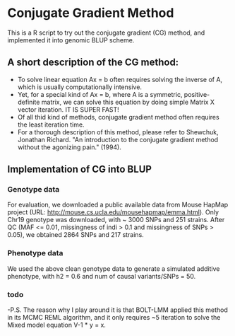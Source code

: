 # Conjugate Gradient Method
This is a R script to try out the conjugate gradient (CG) method, and implemented it into genomic BLUP scheme.

## A short description of the CG method:
- To solve linear equation Ax = b often requires solving the inverse of A, which is usually computationally intensive.
- Yet, for a special kind of Ax = b, where A is a symmetric, positive-definite matrix, we can solve this equation by doing simple Matrix X vector iteration.  IT IS SUPER FAST!  
- Of all thid kind of methods, conjugate gradient method often requires the least iteration time. 
- For a thorough description of this method, please refer to   Shewchuk, Jonathan Richard. "An introduction to the conjugate gradient method without the agonizing pain." (1994).


## Implementation of CG into BLUP

### Genotype data
For evaluation, we downloaded a public available data from Mouse HapMap project (URL: http://mouse.cs.ucla.edu/mousehapmap/emma.html). Only Chr19 genotype was downloaded, with ~ 3000 SNPs and 251 strains. After QC (MAF <= 0.01, missingness of indi > 0.1 and missingness of SNPs > 0.05), we obtained 2864 SNPs and 217 strains. 


### Phenotype data
We used the above clean genotype data to generate a simulated additive phenotype, with h2 = 0.6 and num of causal variants/SNPs = 50. 


### todo



-P.S. The reason why I play around it is that BOLT-LMM applied this method in its MCMC REML algorithm, and it only requires ~5 iteration to solve the Mixed model equation  V-1 * y = x. 

